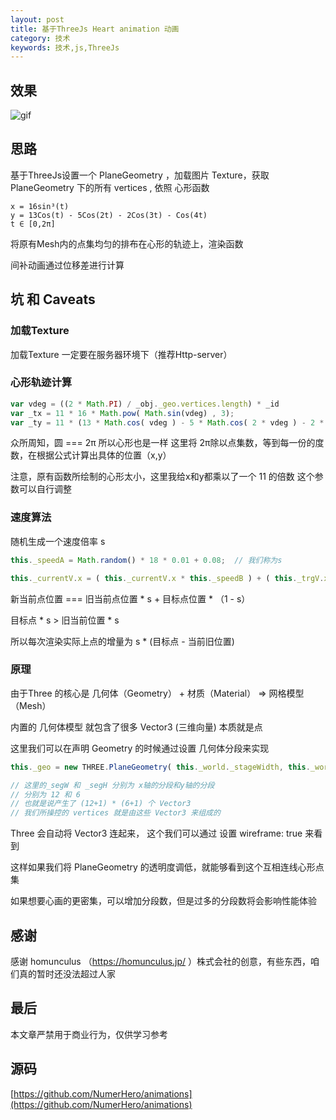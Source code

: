 ```yaml
---
layout: post
title: 基于ThreeJs Heart animation 动画
category: 技术
keywords: 技术,js,ThreeJs
---
```


## 效果

![gif](https://numerhero.github.io/assets/download/animations/heart-animation.gif)

## 思路

基于ThreeJs设置一个 PlaneGeometry ，加载图片 Texture，获取 PlaneGeometry 下的所有 vertices , 依照 心形函数 

```
x = 16sin³(t)
y = 13Cos(t) - 5Cos(2t) - 2Cos(3t) - Cos(4t)
t ∈ [0,2π]
```

将原有Mesh内的点集均匀的排布在心形的轨迹上，渲染函数

间补动画通过位移差进行计算

## 坑 和 Caveats

### 加载Texture

加载Texture 一定要在服务器环境下（推荐Http-server）

### 心形轨迹计算

```js
var vdeg = ((2 * Math.PI) / _obj._geo.vertices.length) * _id
var _tx = 11 * 16 * Math.pow( Math.sin(vdeg) , 3);
var _ty = 11 * (13 * Math.cos( vdeg ) - 5 * Math.cos( 2 * vdeg ) - 2 * Math.cos( 3 * vdeg ) - Math.cos( 4 * vdeg ));
```

众所周知，圆 === 2π 所以心形也是一样
这里将 2π除以点集数，等到每一份的度数，在根据公式计算出具体的位置（x,y）

注意，原有函数所绘制的心形太小，这里我给x和y都乘以了一个 11 的倍数
这个参数可以自行调整

### 速度算法

随机生成一个速度倍率 s

```js
this._speedA = Math.random() * 18 * 0.01 + 0.08;  // 我们称为s
```

```js
this._currentV.x = ( this._currentV.x * this._speedB ) + ( this._trgV.x * this._speedA );
```

新当前点位置 === 旧当前点位置 * s + 目标点位置 * （1 - s）

目标点 * s > 旧当前位置 * s

所以每次渲染实际上点的增量为 s * (目标点 - 当前旧位置)

### 原理

由于Three 的核心是 几何体（Geometry） + 材质（Material） => 网格模型（Mesh）

内置的 几何体模型 就包含了很多 Vector3 (三维向量)  本质就是点

这里我们可以在声明 Geometry 的时候通过设置 几何体分段来实现

```js
this._geo = new THREE.PlaneGeometry( this._world._stageWidth, this._world._stageHeight, this._segW, this._segH );

// 这里的_segW 和 _segH 分别为 x轴的分段和y轴的分段
// 分别为 12 和 6
// 也就是说产生了 (12+1) * (6+1) 个 Vector3
// 我们所操控的 vertices 就是由这些 Vector3 来组成的 
``` 

Three 会自动将 Vector3 连起来， 这个我们可以通过 设置 wireframe: true 来看到

这样如果我们将 PlaneGeometry 的透明度调低，就能够看到这个互相连线心形点集

如果想要心画的更密集，可以增加分段数，但是过多的分段数将会影响性能体验

## 感谢

感谢 homunculus （https://homunculus.jp/ ）株式会社的创意，有些东西，咱们真的暂时还没法超过人家

## 最后

本文章严禁用于商业行为，仅供学习参考

## 源码

[https://github.com/NumerHero/animations](https://github.com/NumerHero/animations)
